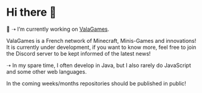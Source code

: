 # Hi there 👋

📡 ➝ I’m currently working on [ValaGames](https://valagames.fr/).  

   ValaGames is a French network of Minecraft, Minis-Games and innovations!
   It is currently under development, if you want to know more, feel free to join the Discord server to be kept informed of the latest news!


➝ In my spare time, I often develop in Java, but I also rarely do JavaScript and some other web languages.


In the coming weeks/months repositories should be published in public!
